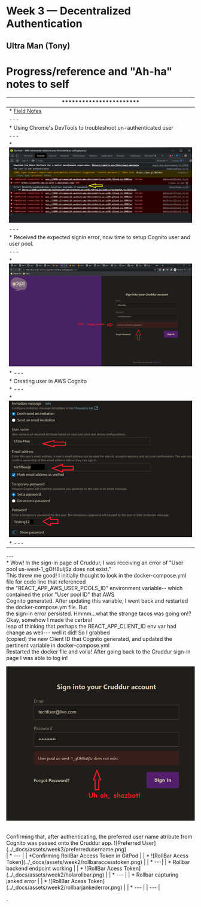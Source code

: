 # Week 3 — Decentralized Authentication

## Ultra Man (Tony)


# Progress/reference and "Ah-ha" notes to self
| *********************** |
| --- |
| * [Field Notes](https://github.com/ultraman-labs/aws-bootcamp-cruddur-2023/blob/main/_docs/assets/week3/Notes-Week3.txt) |
| --- |
| * Using Chrome's DevTools to troubleshoot un-authenticated user |
| --- |
| * ![Sigin Error](../_docs/assets/week3/goodsignuperror.png) |
| --- |
| * Received the expected signin error, now time to setup Cognito user and user pool.|
| --- |
| * ![Happy Error](../_docs/assets/week3/happyerror.png) |
| * ---|
| * Creating user in AWS Cognito
| * ---|
| * ![Cognito User](../_docs/assets/week3/creatinguser.png) |
| * --- | |
<p> --- <br>  
    * Wow! In the sign-in page of Cruddur, I was receiving an error of "User pool us-west-1_gOH8uljSz does not exist." <br>
      This threw me good! I initially thought to look in the docker-compose.yml file for code line that referenced <br>
      the "REACT_APP_AWS_USER_POOLS_ID" environment variable-- which contained the prior "User pool ID" that AWS <br>
      Cognito generated. After updating this variable, I went back and restarted the docker-compose.ym file. But <br>
      the sign-in error persisted. Hmmm...what the strange tacos was going on!? Okay, somehow I made the cerbral <br>
      leap of thinking that perhaps the REACT_APP_CLIENT_ID env var had change as well--- well it did! So I grabbed <br>
      (copied) the new Client ID that Cognito generated, and updated the pertinent variable in docker-compose.yml <br>
      Restarted the docker file and voila! After going back to the Cruddur sign-in page I was able to log in! </p>
    
   ![Another Sigin Error](../_docs/assets/week3/signinerror.png)  

<br>
 Confirming that, after authenticating, the preferred user name atribute from Cognito was passed onto the Cruddur app.
  ![Preferred User](../_docs/assets/week3/preferredusername.png) 
 

<br>
| * --- |
| *Confirming RollBar Access Token in GitPod |
| * ![RollBar Acess Token](../_docs/assets/week2/rollbaraccesstoken.png) |
| * ---|
| * Rollbar backend endpoint working |
| * ![RollBar Acess Token](../_docs/assets/week2/holarollbar.png) |
| * --- |
| * Rollbar capturing janked error |
| * ![RollBar Acess Token](../_docs/assets/week2/rollbarjankederror.png) |
| * --- |
| --- |

.



